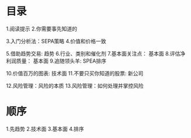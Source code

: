 # 目录
1.阅读提示
2.你需要事先知道的

3.入门分析法：SEPA策略
4.价值和价格一致

5.借助趋势交易: 趋势
6.行业、类别和催化剂
7.基本面关注点： 基本面
8.评估净利润质量： 基本面
9.追随领头羊: SPEA排序

10.价值百万的图表: 技术面
11.不要只买你知道的股票: 新公司

12.风险管理：风险的本质
13.风险管理：如何处理并掌控风险

# 顺序
1.先趋势
2.技术面
3.基本面
4.排序